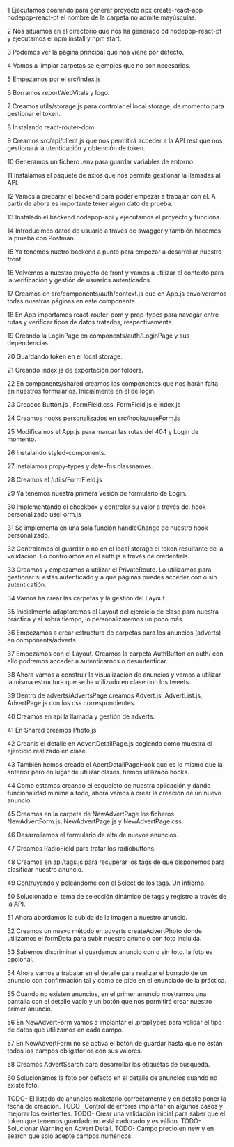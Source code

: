 1 Ejecutamos coamndo para generar proyecto  npx create-react-app nodepop-react-pt el nombre de la carpeta no admite mayúsculas.

2 Nos situamos en el directorio que nos ha generado  cd nodepop-react-pt y ejecutamos el npm install y npm start.

3 Podemos ver la página principal que nos viene por defecto.

4 Vamos a limpiar carpetas se ejemplos que no son necesarios.

5 Empezamos por el src/index.js

6 Borramos reportWebVitals y logo.

7 Creamos utils/storage.js para controlar el local storage, de momento para gestionar el token.

8 Instalando react-router-dom.

9 Creamos src/api/client.js que nos permitirá acceder a la API rest que nos gestionará la utenticación y obtención de token.

10 Generamos un fichero .env para guardar variables de entorno.

11 Instalamos el paquete de axios que nos permite gestionar la llamadas al API.

12 Vamos a preparar el backend para poder empezar a trabajar con él. A partir de ahora es importante tener algún dato de prueba.

13 Instalado el backend nodepop-api y ejecutamos el proyecto y funciona.

14 Introducimos datos de usuario a través de swagger y también hacemos la prueba con Postman.

15 Ya tenemos nuetro backend a punto para empezar a desarrollar nuestro front.

16 Volvemos a nuestro proyecto de front y vamos a utilizar el contexto para la verificación y gestión de usuarios autenticados.

17 Creamos en src/components/auth/context.js que en App.js envolveremos todas nuestras páginas en este componente.

18 En App importamos react-router-dom y prop-types para navegar entre rutas y verificar tipos de datos tratados, respectivamente.

19 Creando la LoginPage en components/auth/LoginPage y sus dependencias.

20 Guardando token en el local storage.

21 Creando index.js de exportación por folders.

22 En components/shared creamos los componentes que nos harán falta en nuestros formularios. Inicialmente en el de login.

23 Creados Button.js , FormField.css, FormField.js e index.js

24 Creamos hooks personalizados en src/hooks/useForm.js

25 Modificamos el App.js para marcar las rutas del 404 y Login de momento.

26 Instalando styled-components.

27 Instalamos propy-types y date-fns classnames.

28 Creamos el /utils/FormField.js

29 Ya tenemos nuestra primera vesión de formulario de Login.

30 Implementando el checkbox y controlar su valor a través del hook personalizado useForm.js

31 Se implementa en una sola función handleChange de nuestro hook personalizado.

32 Controlamos el guardar o no en el local storage el token resultante de la validación. Lo controlamos en el auth.js a través de credentials.

33 Creamos y empezamos a utilizar el PrivateRoute. Lo utilizamos para gestionar si estás autenticado y a que páginas puedes acceder con o sin autenticatión.

34 Vamos ha crear las carpetas y la gestión del Layout.

35 Inicialmente adaptaremos el Layout del ejercicio de clase para nuestra práctica y si sobra tiempo, lo personalizaremos un poco más.

36 Empezamos a crear estructura de carpetas para los anuncios (adverts) en components/adverts.

37 Empezamos con el Layout. Creamos la carpeta AuthButton en auth/ con ello podremos acceder a autenticarnos o desautenticar.

38 Ahora vamos a construir la visualización de anuncios y vamos a utilizar la misma estructura que se ha utilizado en clase con los tweets.

39 Dentro de adverts/AdvertsPage creamos Advert.js, AdvertList.js, AdvertPage.js con los css correspondientes.

40 Creamos en api la llamada y gestión de adverts.

41 En Shared creamos Photo.js

42 Creanis el detalle en AdvertDetailPage.js cogiendo como muestra el ejercicio realizado en clase.

43 También hemos creado el AdertDetailPageHook que es lo mismo que la anterior pero en lugar de utilizar clases, hemos utilizado hooks.

44 Como estamos creando el esqueleto de nuestra aplicación y dando funcionalidad mínima a todo, ahora vamos a crear la creación de un nuevo anuncio.

45 Creamos  en la carpeta de NewAdvertPage los ficheros NewAdvertForm.js, NewAdvertPage.js y NewAdvertPage.css.

46 Desarrollamos el formulario de alta de nuevos anuncios.

47 Creamos RadioField para tratar los radiobuttons.

48 Creamos en api/tags.js para recuperar los tags de que disponemos para clasificar nuestro anuncio.

49 Contruyendo y peleándome con el Select de los tags. Un infierno.

50 Solucionado el tema de selección dinámico de tags y registro a través de la API.

51 Ahora abordamos la subida de la imagen a nuestro anuncio.

52 Creamos un nuevo método en adverts createAdvertPhoto donde utilizamos el formData para subir nuestro anuncio con foto incluida.

53 Sabemos discriminar si guardamos anuncio con o sin foto. la foto es opcional.

54 Ahora vamos a trabajar en el detalle para realizar el borrado de un anuncio con confirmación tal y como se pide en el enunciado de la práctica.

55 Cuando no existen anuncios, en el primer anuncio mostramos una pantalla con el detalle vacío y un botón que nos permitirá crear nuestro primer anuncio.

56 En NewAdvertForm vamos a implantar el .propTypes para validar el tipo de datos que utilizamos en cada campo.

57 En NewAdvertForm no se activa el botón de guardar hasta que no están todos los campos obligatorios con sus valores.

58 Creamos AdvertSearch para desarrollar las etiquetas de búsqueda.

60 Solucionamos la foto por defecto en el detalle de anuncios cuando no existe foto.


TODO- El listado de anuncios maketarlo correctamente y en detalle poner la fecha de creación.
TODO- Control de errores implantar en algunos casos y mejorar los existentes.
TODO- Crear una validación inicial para saber que el token que tenemos guardado no está caducado y es válido.
TODO- Solucionar Warning en Advert Detail.
TODO- Campo precio en new y en search que solo acepte campos numéricos.



